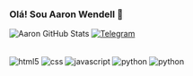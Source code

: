 ### Olá! Sou Aaron Wendell 👋 
![Aaron GitHub Stats](https://github-readme-stats.vercel.app/api/top-langs/?tsuna10vongola={tsuna10vongola}&theme=blue-green)
[![Telegram](https://img.shields.io/badge/Telegram-2CA5E0?style=for-the-badge&logo=telegram&logoColor=white)](https://t.me/Tsuna10vongola)
<div style="display: inline-block"><br>
  <img align="center" alt="html5" src="https://img.shields.io/badge/HTML-239120?style=for-the-badge&logo=html5&logoColor=white">
  <img align="center" alt="css" src="https://img.shields.io/badge/CSS-239120?&style=for-the-badge&logo=css3&logoColor=white">
  <img align="center" alt="javascript" src="https://img.shields.io/badge/JavaScript-323330?style=for-the-badge&logo=javascript&logoColor=F7DF1E">
  <img align="center" alt="python" src="https://img.shields.io/badge/Python-14354C?style=for-the-badge&logo=python&logoColor=white">
  <img align="center" alt="python" src="https://img.shields.io/badge/Bootstrap-563D7C?style=for-the-badge&logo=bootstrap&logoColor=white">
</div>
